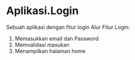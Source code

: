 # Aplikasi.Login
Sebuah aplikasi dengan fitur login
Alur Fitur Login:
1. Memasukkan email dan Password
2. Memvalidasi masukan
3. Menampilkan halaman home

